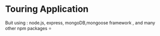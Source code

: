 # Touring Application

Buit using : node.js, express, mongoDB,mongoose framework , and many other npm packages ⭐